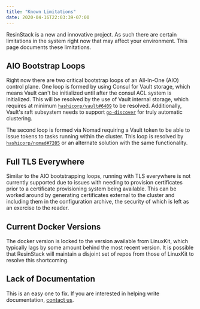 ```yaml
---
title: "Known Limitations"
date: 2020-04-16T22:03:39-07:00
---
```


ResinStack is a new and innovative project.  As such there are certain
limitations in the system right now that may affect your environment.
This page documents these limitations.

## AIO Bootstrap Loops

Right now there are two critical bootstrap loops of an All-In-One
(AIO) control plane.  One loop is formed by using Consul for Vault
storage, which means Vault can't be initialized until after the consul
ACL system is initialized.  This will be resolved by the use of Vault
internal storage, which requires at minimum
[`hashicorp/vault#6409`](https://github.com/hashicorp/vault/issues/6409)
to be resolved.  Additionally, Vault's raft subsystem needs to support
[`go-discover`](https://github.com/hashicorp/go-discover) for truly
automatic clustering.

The second loop is formed via Nomad requiring a Vault token to be able
to issue tokens to tasks running within the cluster.  This loop is
resolved by
[`hashicorp/nomad#7285`](https://github.com/hashicorp/nomad/issues/7258)
or an alternate solution with the same functionality.

## Full TLS Everywhere

Similar to the AIO bootstrapping loops, running with TLS everywhere is
not currently supported due to issues with needing to provision
certificates prior to a certificate provisioning system being
available.  This can be worked around by generating certificates
external to the cluster and including them in the configuration
archive, the security of which is left as an exercise to the reader.

## Current Docker Versions

The docker version is locked to the version available from LinuxKit,
which typically lags by some amount behind the most recent version.
It is possible that ResinStack will maintain a disjoint set of repos
from those of LinuxKit to resolve this shortcoming.

## Lack of Documentation

This is an easy one to fix.  If you are interested in helping write
documentation, [contact us](/contact/).

